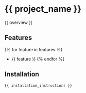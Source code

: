 # {{ project_name }}

{{ overview }}

## Features
{% for feature in features %}
- {{ feature }}
{% endfor %}

## Installation

```bash
{{ installation_instructions }}
